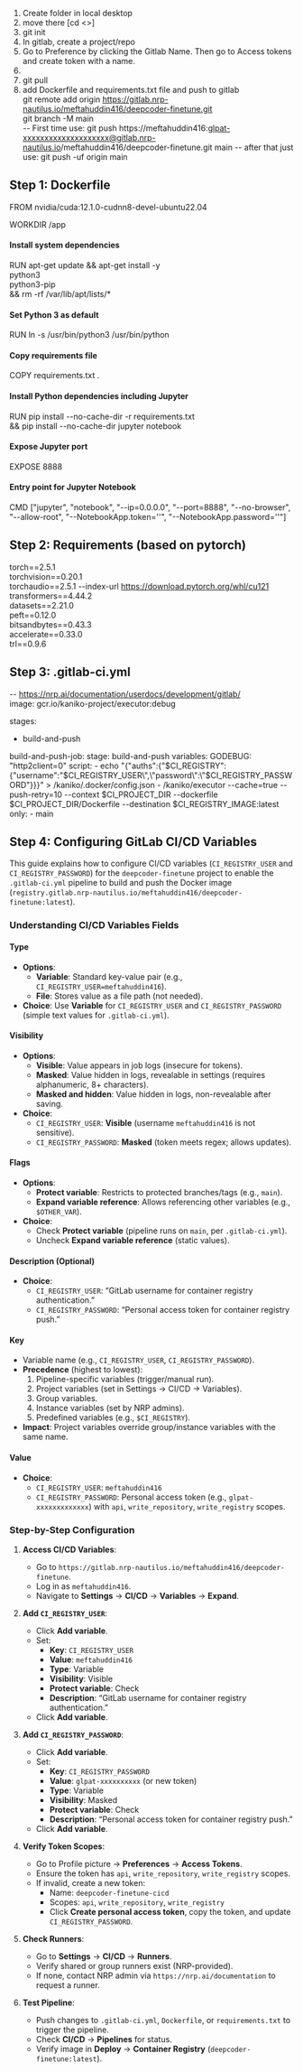 1. Create folder in local desktop
2. move there [cd <>]
3. git init
4. In gitlab, create a project/repo
5. Go to Preference by clicking the Gitlab Name. Then go to Access tokens and create token with a name.
6. 
7. git pull <repo>
8. add Dockerfile and requirements.txt file and push to gitlab <br>
   git remote add origin https://gitlab.nrp-nautilus.io/meftahuddin416/deepcoder-finetune.git <br>
   git branch -M main <br>
   -- First time use:  git push https://meftahuddin416:glpat-xxxxxxxxxxxxxxxxxxxx@gitlab.nrp-nautilus.io/meftahuddin416/deepcoder-finetune.git main
   -- after that just use: git push -uf origin main <br> 
   
## Step 1: Dockerfile
FROM nvidia/cuda:12.1.0-cudnn8-devel-ubuntu22.04

WORKDIR /app

#### Install system dependencies
RUN apt-get update && apt-get install -y \
    python3 \
    python3-pip \
    && rm -rf /var/lib/apt/lists/*

#### Set Python 3 as default
RUN ln -s /usr/bin/python3 /usr/bin/python

#### Copy requirements file
COPY requirements.txt .

#### Install Python dependencies including Jupyter
RUN pip install --no-cache-dir -r requirements.txt \
    && pip install --no-cache-dir jupyter notebook

#### Expose Jupyter port
EXPOSE 8888

#### Entry point for Jupyter Notebook
CMD ["jupyter", "notebook", "--ip=0.0.0.0", "--port=8888", "--no-browser", "--allow-root", "--NotebookApp.token=''", "--NotebookApp.password=''"]

## Step 2: Requirements (based on pytorch)
torch==2.5.1 <br>
torchvision==0.20.1  <br>
torchaudio==2.5.1 --index-url https://download.pytorch.org/whl/cu121 <br>
transformers==4.44.2 <br>
datasets==2.21.0 <br>
peft==0.12.0 <br>
bitsandbytes==0.43.3 <br>
accelerate==0.33.0 <br>
trl==0.9.6 <br>

## Step 3: .gitlab-ci.yml 
-- https://nrp.ai/documentation/userdocs/development/gitlab/ <br>
image: gcr.io/kaniko-project/executor:debug

stages:
  - build-and-push

build-and-push-job:
  stage: build-and-push
  variables:
    GODEBUG: "http2client=0"
  script:
    - echo "{\"auths\":{\"$CI_REGISTRY\":{\"username\":\"$CI_REGISTRY_USER\",\"password\":\"$CI_REGISTRY_PASSWORD\"}}}" > /kaniko/.docker/config.json
    - /kaniko/executor --cache=true --push-retry=10 --context $CI_PROJECT_DIR --dockerfile $CI_PROJECT_DIR/Dockerfile --destination $CI_REGISTRY_IMAGE:latest
  only:
    - main

## Step 4: Configuring GitLab CI/CD Variables

This guide explains how to configure CI/CD variables (`CI_REGISTRY_USER` and `CI_REGISTRY_PASSWORD`) for the `deepcoder-finetune` project to enable the `.gitlab-ci.yml` pipeline to build and push the Docker image (`registry.gitlab.nrp-nautilus.io/meftahuddin416/deepcoder-finetune:latest`).

### Understanding CI/CD Variables Fields

#### Type
- **Options**:
  - **Variable**: Standard key-value pair (e.g., `CI_REGISTRY_USER=meftahuddin416`).
  - **File**: Stores value as a file path (not needed).
- **Choice**: Use **Variable** for `CI_REGISTRY_USER` and `CI_REGISTRY_PASSWORD` (simple text values for `.gitlab-ci.yml`).

#### Visibility
- **Options**:
  - **Visible**: Value appears in job logs (insecure for tokens).
  - **Masked**: Value hidden in logs, revealable in settings (requires alphanumeric, 8+ characters).
  - **Masked and hidden**: Value hidden in logs, non-revealable after saving.
- **Choice**:
  - `CI_REGISTRY_USER`: **Visible** (username `meftahuddin416` is not sensitive).
  - `CI_REGISTRY_PASSWORD`: **Masked** (token meets regex; allows updates).

#### Flags
- **Options**:
  - **Protect variable**: Restricts to protected branches/tags (e.g., `main`).
  - **Expand variable reference**: Allows referencing other variables (e.g., `$OTHER_VAR`).
- **Choice**:
  - Check **Protect variable** (pipeline runs on `main`, per `.gitlab-ci.yml`).
  - Uncheck **Expand variable reference** (static values).

#### Description (Optional)
- **Choice**:
  - `CI_REGISTRY_USER`: “GitLab username for container registry authentication.”
  - `CI_REGISTRY_PASSWORD`: “Personal access token for container registry push.”

#### Key
- Variable name (e.g., `CI_REGISTRY_USER`, `CI_REGISTRY_PASSWORD`).
- **Precedence** (highest to lowest):
  1. Pipeline-specific variables (trigger/manual run).
  2. Project variables (set in Settings -> CI/CD -> Variables).
  3. Group variables.
  4. Instance variables (set by NRP admins).
  5. Predefined variables (e.g., `$CI_REGISTRY`).
- **Impact**: Project variables override group/instance variables with the same name.

#### Value
- **Choice**:
  - `CI_REGISTRY_USER`: `meftahuddin416`
  - `CI_REGISTRY_PASSWORD`: Personal access token (e.g., `glpat-xxxxxxxxxxxxx`) with `api`, `write_repository`, `write_registry` scopes.

### Step-by-Step Configuration

1. **Access CI/CD Variables**:
   - Go to `https://gitlab.nrp-nautilus.io/meftahuddin416/deepcoder-finetune`.
   - Log in as `meftahuddin416`.
   - Navigate to **Settings** -> **CI/CD** -> **Variables** -> **Expand**.

2. **Add `CI_REGISTRY_USER`**:
   - Click **Add variable**.
   - Set:
     - **Key**: `CI_REGISTRY_USER`
     - **Value**: `meftahuddin416`
     - **Type**: Variable
     - **Visibility**: Visible
     - **Protect variable**: Check
     - **Description**: “GitLab username for container registry authentication.”
   - Click **Add variable**.

3. **Add `CI_REGISTRY_PASSWORD`**:
   - Click **Add variable**.
   - Set:
     - **Key**: `CI_REGISTRY_PASSWORD`
     - **Value**: `glpat-xxxxxxxxxx` (or new token)
     - **Type**: Variable
     - **Visibility**: Masked
     - **Protect variable**: Check
     - **Description**: “Personal access token for container registry push.”
   - Click **Add variable**.

4. **Verify Token Scopes**:
   - Go to Profile picture -> **Preferences** -> **Access Tokens**.
   - Ensure the token has `api`, `write_repository`, `write_registry` scopes.
   - If invalid, create a new token:
     - Name: `deepcoder-finetune-cicd`
     - Scopes: `api`, `write_repository`, `write_registry`
     - Click **Create personal access token**, copy the token, and update `CI_REGISTRY_PASSWORD`.

5. **Check Runners**:
   - Go to **Settings** -> **CI/CD** -> **Runners**.
   - Verify shared or group runners exist (NRP-provided).
   - If none, contact NRP admin via `https://nrp.ai/documentation` to request a runner.

6. **Test Pipeline**:
   - Push changes to `.gitlab-ci.yml`, `Dockerfile`, or `requirements.txt` to trigger the pipeline.
   - Check **CI/CD** -> **Pipelines** for status.
   - Verify image in **Deploy** -> **Container Registry** (`deepcoder-finetune:latest`).


